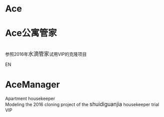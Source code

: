# Ace
<h1>Ace公寓管家</h1><br/>
 参照2016年<big>水滴管家</big>试用VIP的克隆项目
<br>

EN
<h1>AceManager</h1>
Apartment housekeeper<br/>
Modeling the 2016 cloning project of the <big>shuidiguanjia</big> housekeeper trial VIP

